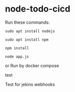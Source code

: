 # node-todo-cicd

Run these commands:


`sudo apt install nodejs`


`sudo apt install npm`


`npm install`

`node app.js`

or Run by docker compose

test

Test for jekins webhooks

